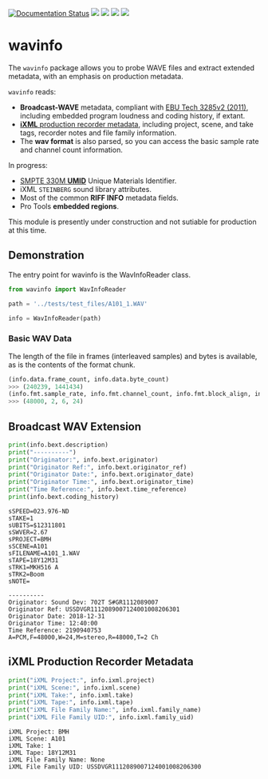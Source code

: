 [![Documentation Status](https://readthedocs.org/projects/wavinfo/badge/?version=latest)](https://wavinfo.readthedocs.io/en/latest/?badge=latest) ![](https://img.shields.io/github/license/iluvcapra/wavinfo.svg) ![](https://img.shields.io/pypi/pyversions/wavinfo.svg) [![](https://img.shields.io/pypi/v/wavinfo.svg)](https://pypi.org/project/wavinfo/) ![](https://img.shields.io/pypi/wheel/wavinfo.svg)


# wavinfo


The `wavinfo` package allows you to probe WAVE files and extract extended metadata, with an emphasis on 
production metadata. 

`wavinfo` reads:

* __Broadcast-WAVE__ metadata, compliant with [EBU Tech 3285v2 (2011)][ebu], including embedded program loudness and coding history, if extant.
* [__iXML__ production recorder metadata][ixml], including project, scene, and take tags, recorder notes and file family information.
* The __wav format__ is also parsed, so you can access the basic sample rate and channel count information.

In progress:
* [SMPTE 330M __UMID__][smpte_330m2011] Unique Materials Identifier.
* iXML `STEINBERG` sound library attributes.
* Most of the common __RIFF INFO__ metadata fields.
* Pro Tools __embedded regions__.

This module is presently under construction and not sutiable for production at this time.

[ebu]:https://tech.ebu.ch/docs/tech/tech3285.pdf
[smpte_330m2011]:http://standards.smpte.org/content/978-1-61482-678-1/st-330-2011/SEC1.abstract
[ixml]:http://www.ixml.infoi



## Demonstration


The entry point for wavinfo is the WavInfoReader class.


```python
from wavinfo import WavInfoReader

path = '../tests/test_files/A101_1.WAV'

info = WavInfoReader(path)
```

### Basic WAV Data


The length of the file in frames (interleaved samples) and bytes is available, as is the contents of the format chunk.


```python
(info.data.frame_count, info.data.byte_count)
>>> (240239, 1441434)
(info.fmt.sample_rate, info.fmt.channel_count, info.fmt.block_align, info.fmt.bits_per_sample)
>>> (48000, 2, 6, 24)
```

## Broadcast WAV Extension



```python
print(info.bext.description)
print("----------")
print("Originator:", info.bext.originator)
print("Originator Ref:", info.bext.originator_ref)
print("Originator Date:", info.bext.originator_date)
print("Originator Time:", info.bext.originator_time)
print("Time Reference:", info.bext.time_reference)
print(info.bext.coding_history)
```

    sSPEED=023.976-ND
    sTAKE=1
    sUBITS=$12311801
    sSWVER=2.67
    sPROJECT=BMH
    sSCENE=A101
    sFILENAME=A101_1.WAV
    sTAPE=18Y12M31
    sTRK1=MKH516 A
    sTRK2=Boom
    sNOTE=
    
    ----------
    Originator: Sound Dev: 702T S#GR1112089007
    Originator Ref: USSDVGR1112089007124001008206301
    Originator Date: 2018-12-31
    Originator Time: 12:40:00
    Time Reference: 2190940753
    A=PCM,F=48000,W=24,M=stereo,R=48000,T=2 Ch



## iXML Production Recorder Metadata


```python
print("iXML Project:", info.ixml.project)
print("iXML Scene:", info.ixml.scene)
print("iXML Take:", info.ixml.take)
print("iXML Tape:", info.ixml.tape)
print("iXML File Family Name:", info.ixml.family_name)
print("iXML File Family UID:", info.ixml.family_uid)
```

    iXML Project: BMH
    iXML Scene: A101
    iXML Take: 1
    iXML Tape: 18Y12M31
    iXML File Family Name: None
    iXML File Family UID: USSDVGR1112089007124001008206300
    


